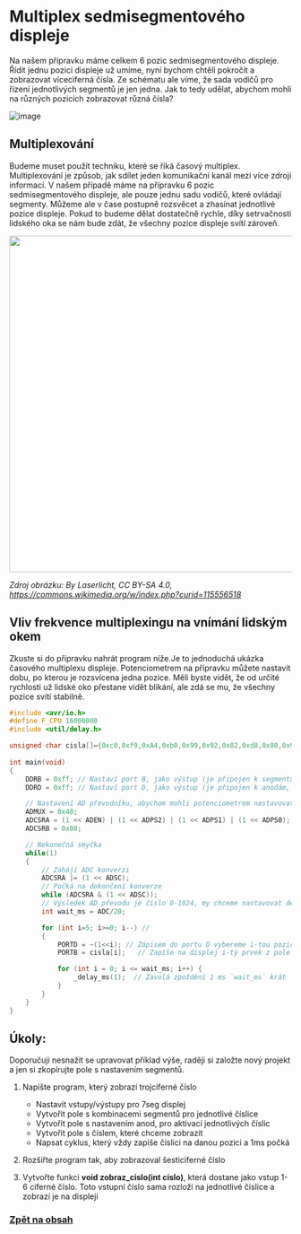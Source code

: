 # Multiplex sedmisegmentového displeje
Na našem přípravku máme celkem 6 pozic sedmisegmentového displeje. Řídit jednu pozici displeje už umíme, nyní bychom chtěli pokročit a zobrazovat víceciferná čísla. Ze schématu ale víme, že sada vodičů pro řízení jednotlivých segmentů je jen jedna. Jak to tedy udělat, abychom mohli na různých pozicích zobrazovat různá čísla?

![image](https://github.com/user-attachments/assets/d7519c09-32a6-4c2c-b350-a08d664351e7)


## Multiplexování
Budeme muset použít techniku, které se říká časový multiplex. Multiplexování je způsob, jak sdílet jeden komunikační kanál mezi více zdroji informací. V našem případě máme na přípravku 6 pozic sedmisegmentového displeje, ale pouze jednu sadu vodičů, které ovládají segmenty. Můžeme ale v čase postupně rozsvěcet a zhasínat jednotlivé pozice displeje. Pokud to budeme dělat dostatečně rychle, díky setrvačnosti lidského oka se nám bude zdát, že všechny pozice displeje svítí zároveň. 

<img src="https://upload.wikimedia.org/wikipedia/commons/a/a4/7segment_multiplexing.gif" width="600"/>

*Zdroj obrázku: By Laserlicht, CC BY-SA 4.0, https://commons.wikimedia.org/w/index.php?curid=115556518* 


## Vliv frekvence multiplexingu na vnímání lidským okem
Zkuste si do přípravku nahrát program níže.Je to jednoduchá ukázka časového multiplexu displeje. Potenciometrem na přípravku můžete nastavit dobu, po kterou je rozsvícena jedna pozice. Měli byste vidět, že od určité rychlosti už lidské oko přestane vidět blikání, ale zdá se mu, že všechny pozice svítí stabilně.

```c
#include <avr/io.h>
#define F_CPU 16000000
#include <util/delay.h>

unsigned char cisla[]={0xc0,0xf9,0xA4,0xb0,0x99,0x92,0x82,0xd8,0x80,0x90,0x88,0x83,0xc6,0xA1,0x86,0x8e};
	
int main(void)
{
	DDRB = 0xff; // Nastaví port B, jako výstup (je připojen k segmentům displeje)
	DDRD = 0xff; // Nastaví port D, jako výstup (je připojen k anodám, řídí, která číslice je aktivní)

	// Nastavení AD převodníku, abychom mohli potenciometrem nastavovat rychlost displeje
	ADMUX = 0x40;
	ADCSRA = (1 << ADEN) | (1 << ADPS2) | (1 << ADPS1) | (1 << ADPS0);
	ADCSRB = 0x08;

	// Nekonečná smyčka	
	while(1)
	{
		// Zahájí ADC konverzi
		ADCSRA |= (1 << ADSC);
		// Počká na dokončení konverze
		while (ADCSRA & (1 << ADSC));
		// Výsledek AD převodu je číslo 0-1024, my chceme nastavovat delay displeje cca od 1ms do 50ms, takže dělíme 20
		int wait_ms = ADC/20;

		for (int i=5; i>=0; i--) //
		{
			PORTD = ~(1<<i); // Zápisem do portu D vybereme i-tou pozici displeje
			PORTB = cisla[i];	// Zapíše na displej i-tý prvek z pole

			for (int i = 0; i <= wait_ms; i++) {
				_delay_ms(1);  // Zavolá zpoždění 1 ms `wait_ms` krát
			}
		}
	}
}
```

## Úkoly:
Doporučuji nesnažit se upravovat příklad výše, raději si založte nový projekt a jen si zkopírujte pole s nastavením segmentů.

1. Napište program, který zobrazí trojciferné číslo
    - Nastavit vstupy/výstupy pro 7seg displej  
    - Vytvořit pole s kombinacemi segmentů pro jednotlivé číslice  
    - Vytvořit pole s nastavením anod, pro aktivaci jednotlivých číslic
    - Vytvořit pole s číslem, které chceme zobrazit
    - Napsat cyklus, který vždy zapíše číslici na danou pozici a  1ms počká

2. Rozšiřte program tak, aby zobrazoval šesticiferné číslo

3. Vytvořte funkci **void zobraz_cislo(int cislo)**, která dostane jako vstup 1-6 ciferné číslo. Toto vstupní číslo sama rozloží na jednotlivé číslice a zobrazí je na displeji



### [Zpět na obsah](README.md)
